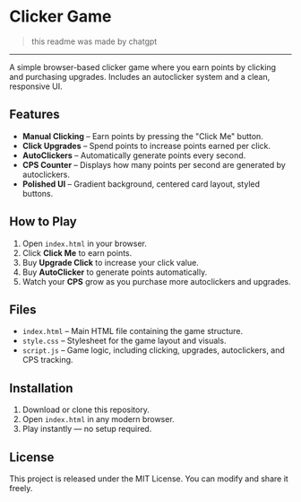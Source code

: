 # Clicker Game

> this readme was made by chatgpt

---

A simple browser-based clicker game where you earn points by clicking and purchasing upgrades. Includes an autoclicker system and a clean, responsive UI.

## Features
- **Manual Clicking** – Earn points by pressing the "Click Me" button.
- **Click Upgrades** – Spend points to increase points earned per click.
- **AutoClickers** – Automatically generate points every second.
- **CPS Counter** – Displays how many points per second are generated by autoclickers.
- **Polished UI** – Gradient background, centered card layout, styled buttons.

## How to Play
1. Open `index.html` in your browser.
2. Click **Click Me** to earn points.
3. Buy **Upgrade Click** to increase your click value.
4. Buy **AutoClicker** to generate points automatically.
5. Watch your **CPS** grow as you purchase more autoclickers and upgrades.

## Files
- `index.html` – Main HTML file containing the game structure.
- `style.css` – Stylesheet for the game layout and visuals.
- `script.js` – Game logic, including clicking, upgrades, autoclickers, and CPS tracking.

## Installation
1. Download or clone this repository.
2. Open `index.html` in any modern browser.
3. Play instantly — no setup required.

## License
This project is released under the MIT License. You can modify and share it freely.

